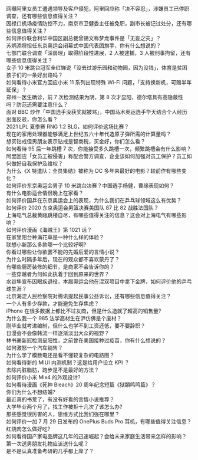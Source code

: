 网曝阿里女员工遭遇领导及客户侵犯，阿里回应称「决不容忍」，涉嫌员工已停职调查，还有哪些信息值得关注？  
因禄口机场疫情防控不力，南京市卫健委主任被免职，副市长被记过处分，还有哪些信息值得关注？  
如何评价联合利华中国区副总裁曾锡文称梦龙事件是「无妄之灾」？  
苏炳添将担任东京奥运会闭幕式中国代表团旗手，你有什么想说的？  
七部门联合调查「深房理」取得阶段性进展，2 人被逮捕，3 人被刑事拘留，还有哪些信息值得关注？  
女子 10 米跳台冠军全红婵说「没去过游乐园和动物园，因为没钱」，体育是贫困孩子们的一条好出路吗？  
如何看待小米官方回应小米 11 系列出现特殊 Wi-Fi 问题，「支持换新机，可赠半年延保」？  
郑州一医生确诊，前 7 次检测结果为阴，第 8 次才显阳，德尔塔具有高隐蔽性吗？防范还需要注意什么？  
面对 BBC 炒作「中国选手没获奖就被骂」，中国马术奥运选手华天结合个人经历出面反驳，你怎么看？  
2021 LPL 夏季赛 RNG 1:2 BLG，如何评价这场比赛？  
现在的家用处理器能够满足上世纪五六十年代造原子弹所需的计算量吗？  
想买钻戒但男朋友表示钻戒是智商税，买金好，你们怎么看？  
如何看待 95 后一年跳槽 7 次，你能接受多久跳槽一次，频繁跳槽会有什么影响？  
阿里回应「女员工被侵害」称配合警方调查，企业该如何加强对员工保护？员工如何做好自我保护及维权？  
为什么《X 特遣队：全员集结》被称为 DC 多年来最好的电影？较前作有哪些变化？  
如何评价东京奥运会男子 10 米跳台决赛？中国选手杨健，曹缘表现如何？  
有什么电影适合情侣晚上在家看？  
如何评价国乒在东京奥运会上的表现，为什么我们在乒乓球领域这么有优势？  
如何评价 2020 东京奥运会男篮决赛美国队 87 比 82 战胜法国队？  
上海电气总裁黄瓯跳楼自尽，有哪些值得关注的信息？这会对上海电气有哪些影响？  
如何评价漫画《海贼王》第 1021 话？  
在家里阳台种满花草是一种什么样的体验？  
联想小新那么多款哪一个比较好啊?  
你看过哪些让你欲罢不能的先婚后爱的言情小说？  
为什么时隔多年后，现在的观众都不喜欢蒙丹了？  
有哪些厨房装修的细节，是商家不会告诉你的？  
一些穿越者为何如此执着于回到原来的世界？  
水谷隼宣布因眼疾退役，本届奥运会他在混双项目中拿下金牌，如何评价他的乒乓球生涯？  
北京海淀人民检察院对腾讯提起民事公益诉讼，还有哪些信息值得关注？  
一个人有多少存款，才能避免生存焦虑？  
iPhone 在很多数据上都比不过友商，但是什么造就了超高的销售量?  
为什么我一个 985 法学高材生在沪仿佛是个废材？  
刚毕业就考进编制，但什么也学不到工资还低，要不要辞职？  
日漫会不会像韩流一样逐渐淡出大众的视野？  
林书豪新冠检测呈阳性，之前曾在美国接种过疫苗，你有什么想说的？  
如何激怒一个汽车销售？  
为什么学了模数电还是看不懂较复杂的电路图？  
如何看待新的 MIUI 内测机制？这是给用户设立 KPI ？  
去除内脏脂肪，跑步是不是最好的方法？  
如何评价小米 Mix4 的外观设计?  
如何看待漫画《死神 Bleach》20 周年纪念短篇《狱頣鸣鸣篇》？  
你们为什么不想结婚?  
最近真的书荒了，有没有好看的言情小说推荐？  
大学毕业两个月了，找工作被拒十几次了该怎么办?  
那些感觉很厉害的人，思维方式比我们强在哪里？  
如何评价一加 7 月 29 日发布的 OnePlus Buds Pro 耳机，有哪些值得关注信息？  
红烧肉怎么做好吃?  
如何看待国产家电品牌这几年的迅速崛起？会给未来家庭生活带来怎样的影响？  
第一次送男朋友礼物应该送什么呢？  
是不是认真准备考研的几乎都上岸了？  
